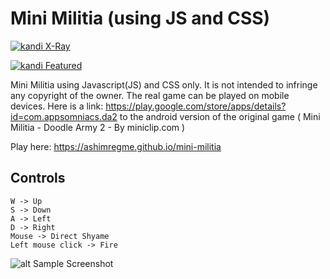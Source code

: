 # Mini Militia (using JS and CSS)
[![kandi X-Ray](https://kandi.openweaver.com/badges/xray.svg)](https://kandi.openweaver.com/javascript/ashimregme/mini-militia)

[![kandi Featured](https://kandi.openweaver.com/badges/featured.svg)](https://kandi.openweaver.com/collections/video-game/mini-militia1)

Mini Militia using Javascript(JS) and CSS only. It is not intended to infringe any copyright of the owner. The real game can be played on mobile devices. Here is a link: https://play.google.com/store/apps/details?id=com.appsomniacs.da2 to the android version of the original game ( Mini Militia - Doodle Army 2 - By miniclip.com )

Play here: https://ashimregme.github.io/mini-militia

## Controls

```
W -> Up
S -> Down
A -> Left
D -> Right
Mouse -> Direct Shyame
Left mouse click -> Fire
```
![alt Sample Screenshot](https://github.com/ashimregme/mini-militia/blob/master/sample.png?raw=true)
